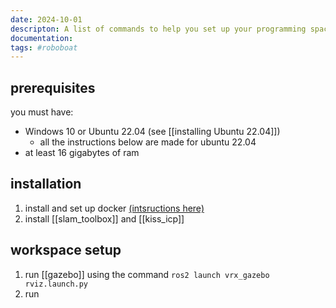```yaml
---
date: 2024-10-01
descripton: A list of commands to help you set up your programming space
documentation: 
tags: #roboboat 
---
```


## prerequisites

you must have:
- Windows 10 or Ubuntu 22.04 (see [[installing Ubuntu 22.04]])
	- all the instructions below are made for ubuntu 22.04
- at least 16 gigabytes of ram

## installation
1. install and set up docker [(intsructions here)](https://github.com/MHSeals/ROS2-Docker-Crash-Course)
2. install [[slam_toolbox]] and [[kiss_icp]]

## workspace setup
1. run [[gazebo]] using the command `ros2 launch vrx_gazebo rviz.launch.py`
2. run 